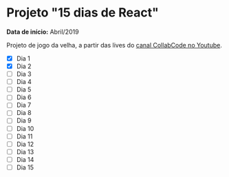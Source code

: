 # Projeto "15 dias de React"

**Data de início:** Abril/2019

Projeto de jogo da velha, a partir das lives do [canal CollabCode no Youtube](https://www.youtube.com/channel/UCVheRLgrk7bOAByaQ0IVolg).

- [x] Dia 1
- [x] Dia 2
- [ ] Dia 3
- [ ] Dia 4
- [ ] Dia 5
- [ ] Dia 6
- [ ] Dia 7
- [ ] Dia 8
- [ ] Dia 9
- [ ] Dia 10
- [ ] Dia 11
- [ ] Dia 12
- [ ] Dia 13
- [ ] Dia 14
- [ ] Dia 15
